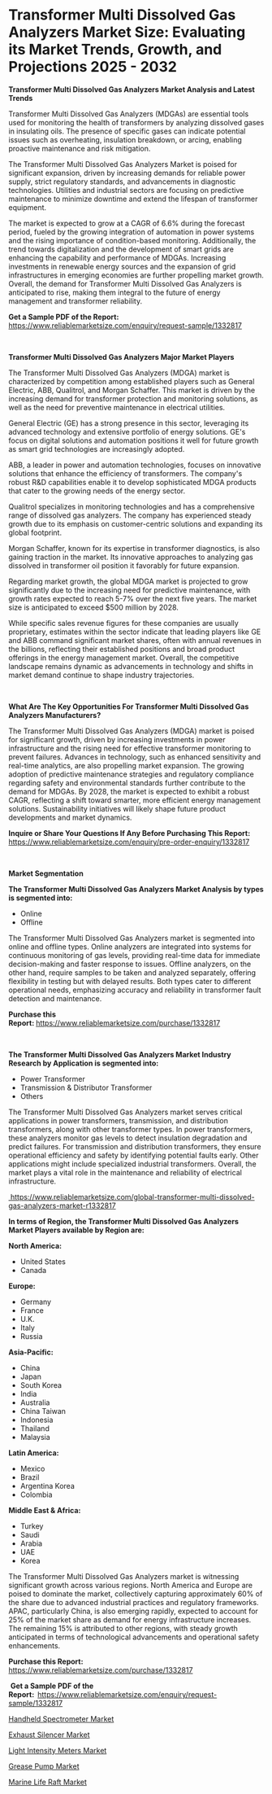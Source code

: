 <p><h1>Transformer Multi Dissolved Gas Analyzers Market Size: Evaluating its Market Trends, Growth, and Projections 2025 - 2032</h1></p><p><strong>Transformer Multi Dissolved Gas Analyzers Market Analysis and Latest Trends</strong></p>
<p><p>Transformer Multi Dissolved Gas Analyzers (MDGAs) are essential tools used for monitoring the health of transformers by analyzing dissolved gases in insulating oils. The presence of specific gases can indicate potential issues such as overheating, insulation breakdown, or arcing, enabling proactive maintenance and risk mitigation.</p><p>The Transformer Multi Dissolved Gas Analyzers Market is poised for significant expansion, driven by increasing demands for reliable power supply, strict regulatory standards, and advancements in diagnostic technologies. Utilities and industrial sectors are focusing on predictive maintenance to minimize downtime and extend the lifespan of transformer equipment. </p><p>The market is expected to grow at a CAGR of 6.6% during the forecast period, fueled by the growing integration of automation in power systems and the rising importance of condition-based monitoring. Additionally, the trend towards digitalization and the development of smart grids are enhancing the capability and performance of MDGAs. Increasing investments in renewable energy sources and the expansion of grid infrastructures in emerging economies are further propelling market growth. Overall, the demand for Transformer Multi Dissolved Gas Analyzers is anticipated to rise, making them integral to the future of energy management and transformer reliability.</p></p>
<p><strong>Get a Sample PDF of the Report:&nbsp;</strong> <a href="https://www.reliablemarketsize.com/enquiry/request-sample/1332817?utm_campaign=3521&utm_medium=2&utm_source=Github&utm_content=ia&utm_term=24032025&utm_id=transformer-multi-dissolved-gas-analyzers">https://www.reliablemarketsize.com/enquiry/request-sample/1332817</a></p>
<p>&nbsp;</p>
<p><strong>Transformer Multi Dissolved Gas Analyzers Major Market Players</strong></p>
<p><p>The Transformer Multi Dissolved Gas Analyzers (MDGA) market is characterized by competition among established players such as General Electric, ABB, Qualitrol, and Morgan Schaffer. This market is driven by the increasing demand for transformer protection and monitoring solutions, as well as the need for preventive maintenance in electrical utilities.</p><p>General Electric (GE) has a strong presence in this sector, leveraging its advanced technology and extensive portfolio of energy solutions. GE's focus on digital solutions and automation positions it well for future growth as smart grid technologies are increasingly adopted. </p><p>ABB, a leader in power and automation technologies, focuses on innovative solutions that enhance the efficiency of transformers. The company's robust R&D capabilities enable it to develop sophisticated MDGA products that cater to the growing needs of the energy sector.</p><p>Qualitrol specializes in monitoring technologies and has a comprehensive range of dissolved gas analyzers. The company has experienced steady growth due to its emphasis on customer-centric solutions and expanding its global footprint.</p><p>Morgan Schaffer, known for its expertise in transformer diagnostics, is also gaining traction in the market. Its innovative approaches to analyzing gas dissolved in transformer oil position it favorably for future expansion.</p><p>Regarding market growth, the global MDGA market is projected to grow significantly due to the increasing need for predictive maintenance, with growth rates expected to reach 5-7% over the next five years. The market size is anticipated to exceed $500 million by 2028.</p><p>While specific sales revenue figures for these companies are usually proprietary, estimates within the sector indicate that leading players like GE and ABB command significant market shares, often with annual revenues in the billions, reflecting their established positions and broad product offerings in the energy management market. Overall, the competitive landscape remains dynamic as advancements in technology and shifts in market demand continue to shape industry trajectories.</p></p>
<p>&nbsp;</p>
<p><strong>What Are The Key Opportunities For Transformer Multi Dissolved Gas Analyzers Manufacturers?</strong></p>
<p><p>The Transformer Multi Dissolved Gas Analyzers (MDGA) market is poised for significant growth, driven by increasing investments in power infrastructure and the rising need for effective transformer monitoring to prevent failures. Advances in technology, such as enhanced sensitivity and real-time analytics, are also propelling market expansion. The growing adoption of predictive maintenance strategies and regulatory compliance regarding safety and environmental standards further contribute to the demand for MDGAs. By 2028, the market is expected to exhibit a robust CAGR, reflecting a shift toward smarter, more efficient energy management solutions. Sustainability initiatives will likely shape future product developments and market dynamics.</p></p>
<p><strong>Inquire or Share Your Questions If Any Before Purchasing This Report:</strong> <a href="https://www.reliablemarketsize.com/enquiry/pre-order-enquiry/1332817?utm_campaign=3521&utm_medium=2&utm_source=Github&utm_content=ia&utm_term=24032025&utm_id=transformer-multi-dissolved-gas-analyzers">https://www.reliablemarketsize.com/enquiry/pre-order-enquiry/1332817</a></p>
<p>&nbsp;</p>
<p><strong>Market Segmentation</strong></p>
<p><strong>The Transformer Multi Dissolved Gas Analyzers Market Analysis by types is segmented into:</strong></p>
<p><ul><li>Online</li><li>Offline</li></ul></p>
<p><p>The Transformer Multi Dissolved Gas Analyzers market is segmented into online and offline types. Online analyzers are integrated into systems for continuous monitoring of gas levels, providing real-time data for immediate decision-making and faster response to issues. Offline analyzers, on the other hand, require samples to be taken and analyzed separately, offering flexibility in testing but with delayed results. Both types cater to different operational needs, emphasizing accuracy and reliability in transformer fault detection and maintenance.</p></p>
<p><strong>Purchase this Report:&nbsp;</strong><a href="https://www.reliablemarketsize.com/purchase/1332817?utm_campaign=3521&utm_medium=2&utm_source=Github&utm_content=ia&utm_term=24032025&utm_id=transformer-multi-dissolved-gas-analyzers">https://www.reliablemarketsize.com/purchase/1332817</a></p>
<p>&nbsp;</p>
<p><strong>The Transformer Multi Dissolved Gas Analyzers Market Industry Research by Application is segmented into:</strong></p>
<p><ul><li>Power Transformer</li><li>Transmission & Distributor Transformer</li><li>Others</li></ul></p>
<p><p>The Transformer Multi Dissolved Gas Analyzers market serves critical applications in power transformers, transmission, and distribution transformers, along with other transformer types. In power transformers, these analyzers monitor gas levels to detect insulation degradation and predict failures. For transmission and distribution transformers, they ensure operational efficiency and safety by identifying potential faults early. Other applications might include specialized industrial transformers. Overall, the market plays a vital role in the maintenance and reliability of electrical infrastructure.</p></p>
<p><a href="https://www.reliablemarketsize.com/global-transformer-multi-dissolved-gas-analyzers-market-r1332817?utm_campaign=3521&utm_medium=2&utm_source=Github&utm_content=ia&utm_term=24032025&utm_id=transformer-multi-dissolved-gas-analyzers">&nbsp;https://www.reliablemarketsize.com/global-transformer-multi-dissolved-gas-analyzers-market-r1332817</a></p>
<p><strong>In terms of Region, the Transformer Multi Dissolved Gas Analyzers Market Players available by Region are:</strong></p>
<p>
    <p> <strong> North America: </strong>
        <ul>
            <li>United States</li>
            <li>Canada</li>
        </ul>
        </p> 
    <p> <strong> Europe: </strong>
        <ul>
            <li>Germany</li>
            <li>France</li>
            <li>U.K.</li>
            <li>Italy</li>
            <li>Russia</li>
        </ul>
        </p> 
    <p> <strong> Asia-Pacific: </strong>
        <ul>
            <li>China</li>
            <li>Japan</li>
            <li>South Korea</li>
            <li>India</li>
            <li>Australia</li>
            <li>China Taiwan</li>
            <li>Indonesia</li>
            <li>Thailand</li>
            <li>Malaysia</li>
        </ul>
        </p> 
    <p> <strong> Latin America: </strong>
        <ul>
            <li>Mexico</li>
            <li>Brazil</li>
            <li>Argentina Korea</li>
            <li>Colombia</li>
        </ul>
        </p> 
    <p> <strong> Middle East & Africa: </strong>
        <ul>
            <li>Turkey</li>
            <li>Saudi</li>
            <li>Arabia</li>
            <li>UAE</li>
            <li>Korea</li>
        </ul>
    </p>
    </p>
<p><p>The Transformer Multi Dissolved Gas Analyzers market is witnessing significant growth across various regions. North America and Europe are poised to dominate the market, collectively capturing approximately 60% of the share due to advanced industrial practices and regulatory frameworks. APAC, particularly China, is also emerging rapidly, expected to account for 25% of the market share as demand for energy infrastructure increases. The remaining 15% is attributed to other regions, with steady growth anticipated in terms of technological advancements and operational safety enhancements.</p></p>
<p><strong>Purchase this Report: </strong><a href="https://www.reliablemarketsize.com/purchase/1332817?utm_campaign=3521&utm_medium=2&utm_source=Github&utm_content=ia&utm_term=24032025&utm_id=transformer-multi-dissolved-gas-analyzers">https://www.reliablemarketsize.com/purchase/1332817</a></p>
<p>&nbsp;<strong>Get a Sample PDF of the Report:&nbsp;&nbsp;</strong><a href="https://www.reliablemarketsize.com/enquiry/request-sample/1332817?utm_campaign=3521&utm_medium=2&utm_source=Github&utm_content=ia&utm_term=24032025&utm_id=transformer-multi-dissolved-gas-analyzers">https://www.reliablemarketsize.com/enquiry/request-sample/1332817</a></p>
<p><strong></strong></p>
<p><p><a href="https://www.linkedin.com/pulse/future-revenue-growth-handheld-spectrometer-market-projected-wiboe?utm_campaign=3521&utm_medium=2&utm_source=Github&utm_content=ia&utm_term=24032025&utm_id=transformer-multi-dissolved-gas-analyzers">Handheld Spectrometer Market</a></p><p><a href="https://www.linkedin.com/pulse/exhaust-silencer-market-demand-revenue-insights-109-cagr-f8e7c?utm_campaign=3521&utm_medium=2&utm_source=Github&utm_content=ia&utm_term=24032025&utm_id=transformer-multi-dissolved-gas-analyzers">Exhaust Silencer Market</a></p><p><a href="https://www.linkedin.com/pulse/light-intensity-meters-market-growth-overview-industry-trends-z0cue?utm_campaign=3521&utm_medium=2&utm_source=Github&utm_content=ia&utm_term=24032025&utm_id=transformer-multi-dissolved-gas-analyzers">Light Intensity Meters Market</a></p><p><a href="https://www.linkedin.com/pulse/grease-pump-market-overview-forecasted-82-cagr-growth-pub5c?utm_campaign=3521&utm_medium=2&utm_source=Github&utm_content=ia&utm_term=24032025&utm_id=transformer-multi-dissolved-gas-analyzers">Grease Pump Market</a></p><p><a href="https://www.linkedin.com/pulse/marine-life-raft-market-growth-projections-2025-2032-88-7wepe?utm_campaign=3521&utm_medium=2&utm_source=Github&utm_content=ia&utm_term=24032025&utm_id=transformer-multi-dissolved-gas-analyzers">Marine Life Raft Market</a></p></p>